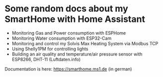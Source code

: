 # Some random docs about my SmartHome with Home Assistant

- Monitoring Gas and Power consumption with ESPHome 
- Monitoring Water consumption with ESP32-Cam
- Monitoring and control my Solvis Max Heating System via Modbus TCP
- Using Shelly1PM for controlling lights
- Building an air quality and temperature/air pressure sensor with ESP8266, DHT-11 (Luftdaten.info)

Documentation is here: https://smarthome.ms1.de (in german)